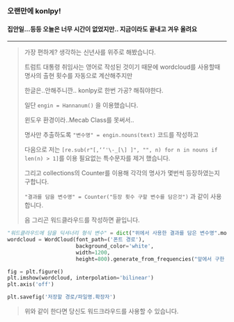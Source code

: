 ### 오랜만에 konlpy!
#### 집안일...등등 오늘은 너무 시간이 없었지만.. 지금이라도 끝내고 겨우 올려요
---
> 가장 편하게? 생각하는 신년사를 위주로 해봤습니다.
>
> 트럼트 대통령 취임사는 영어로 작성된 것이기 때문에 wordcloud를 사용할때 명사의 출현 횟수를 자동으로 계산해주지만
>
> 한글은..안해주니깐.. konlpy로 한번 가공? 해줘야한다.
>
> 일단 ```engin = Hannanum()``` 을 이용했습니다.
>
> 윈도우 환경이라..Mecab Class를 못써서..
>
> 명사만 추출하도록 ```"변수명" = engin.nouns(text)``` 코드를 작성하고
>
> 다음으로 저는 ```[re.sub(r"[,‘’'\-_[\] ]", "", n) for n in nouns if len(n) > 1]```를 이용 필요없는 특수문자를 제거 했습니다.
>
> 그리고 collections의 Counter를 이용해 각각의 명사가 몇번씩 등장하였는지 구합니다.
>
> ```"결과를 담을 변수명" = Counter("등장 횟수 구할 변수를 담은것")``` 과 같이 사용합니다.
>
> 음 그리곤 워드클라우드를 작성하면 끝입니다.
>
```Python
"워드클라우드에 담을 딕셔너리 형식 변수" = dict("위에서 사용한 결과를 담은 변수명".most_common("구할 갯수"))
wordcloud = WordCloud(font_path=('폰트 경로'),
                      background_color='white',
                      width=1200,
                      height=800).generate_from_frequencies("앞에서 구한 워드클라우드에 담을 딕셔너리 형식 변수")

fig = plt.figure()
plt.imshow(wordcloud, interpolation='bilinear')
plt.axis('off')

plt.savefig('저장할 경로/파일명.확장자')
```
>
> 위와 같이 한다면 당신도 워드크라우드를 사용할 수 있습니다.
